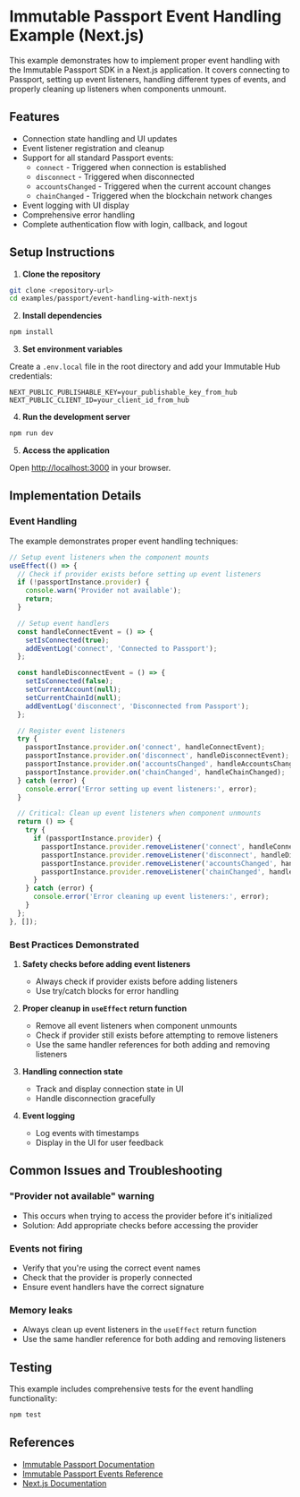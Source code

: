 # Immutable Passport Event Handling Example (Next.js)

This example demonstrates how to implement proper event handling with the Immutable Passport SDK in a Next.js application. It covers connecting to Passport, setting up event listeners, handling different types of events, and properly cleaning up listeners when components unmount.

## Features

- Connection state handling and UI updates
- Event listener registration and cleanup
- Support for all standard Passport events:
  - `connect` - Triggered when connection is established
  - `disconnect` - Triggered when disconnected
  - `accountsChanged` - Triggered when the current account changes
  - `chainChanged` - Triggered when the blockchain network changes
- Event logging with UI display
- Comprehensive error handling
- Complete authentication flow with login, callback, and logout

## Setup Instructions

1. **Clone the repository**

```bash
git clone <repository-url>
cd examples/passport/event-handling-with-nextjs
```

2. **Install dependencies**

```bash
npm install
```

3. **Set environment variables**

Create a `.env.local` file in the root directory and add your Immutable Hub credentials:

```
NEXT_PUBLIC_PUBLISHABLE_KEY=your_publishable_key_from_hub
NEXT_PUBLIC_CLIENT_ID=your_client_id_from_hub
```

4. **Run the development server**

```bash
npm run dev
```

5. **Access the application**

Open [http://localhost:3000](http://localhost:3000) in your browser.

## Implementation Details

### Event Handling

The example demonstrates proper event handling techniques:

```typescript
// Setup event listeners when the component mounts
useEffect(() => {
  // Check if provider exists before setting up event listeners
  if (!passportInstance.provider) {
    console.warn('Provider not available');
    return;
  }

  // Setup event handlers
  const handleConnectEvent = () => {
    setIsConnected(true);
    addEventLog('connect', 'Connected to Passport');
  };

  const handleDisconnectEvent = () => {
    setIsConnected(false);
    setCurrentAccount(null);
    setCurrentChainId(null);
    addEventLog('disconnect', 'Disconnected from Passport');
  };

  // Register event listeners
  try {
    passportInstance.provider.on('connect', handleConnectEvent);
    passportInstance.provider.on('disconnect', handleDisconnectEvent);
    passportInstance.provider.on('accountsChanged', handleAccountsChanged);
    passportInstance.provider.on('chainChanged', handleChainChanged);
  } catch (error) {
    console.error('Error setting up event listeners:', error);
  }

  // Critical: Clean up event listeners when component unmounts
  return () => {
    try {
      if (passportInstance.provider) {
        passportInstance.provider.removeListener('connect', handleConnectEvent);
        passportInstance.provider.removeListener('disconnect', handleDisconnectEvent);
        passportInstance.provider.removeListener('accountsChanged', handleAccountsChanged);
        passportInstance.provider.removeListener('chainChanged', handleChainChanged);
      }
    } catch (error) {
      console.error('Error cleaning up event listeners:', error);
    }
  };
}, []);
```

### Best Practices Demonstrated

1. **Safety checks before adding event listeners**
   - Always check if provider exists before adding listeners
   - Use try/catch blocks for error handling

2. **Proper cleanup in `useEffect` return function**
   - Remove all event listeners when component unmounts
   - Check if provider still exists before attempting to remove listeners
   - Use the same handler references for both adding and removing listeners

3. **Handling connection state**
   - Track and display connection state in UI
   - Handle disconnection gracefully

4. **Event logging**
   - Log events with timestamps
   - Display in the UI for user feedback

## Common Issues and Troubleshooting

### "Provider not available" warning
- This occurs when trying to access the provider before it's initialized
- Solution: Add appropriate checks before accessing the provider

### Events not firing
- Verify that you're using the correct event names
- Check that the provider is properly connected
- Ensure event handlers have the correct signature

### Memory leaks
- Always clean up event listeners in the `useEffect` return function
- Use the same handler reference for both adding and removing listeners

## Testing

This example includes comprehensive tests for the event handling functionality:

```bash
npm test
```

## References

- [Immutable Passport Documentation](https://docs.immutable.com/docs/zkEVM/tools/passport/)
- [Immutable Passport Events Reference](https://docs.immutable.com/docs/zkEVM/tools/passport/events/)
- [Next.js Documentation](https://nextjs.org/docs) 